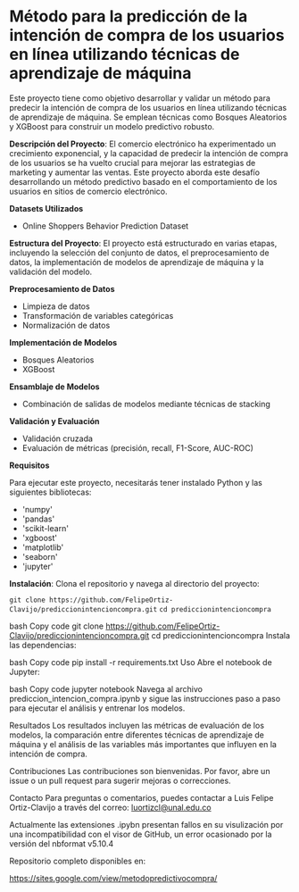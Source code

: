  # **Método para la predicción de la intención de compra de los usuarios en línea utilizando técnicas de aprendizaje de máquina**

Este proyecto tiene como objetivo desarrollar y validar un método para predecir la intención de compra de los usuarios en línea utilizando técnicas de aprendizaje de máquina. Se emplean técnicas como Bosques Aleatorios y XGBoost para construir un modelo predictivo robusto.

**Descripción del Proyecto**: El comercio electrónico ha experimentado un crecimiento exponencial, y la capacidad de predecir la intención de compra de los usuarios se ha vuelto crucial para mejorar las estrategias de marketing y aumentar las ventas. Este proyecto aborda este desafío desarrollando un método predictivo basado en el comportamiento de los usuarios en sitios de comercio electrónico.

**Datasets Utilizados**
- Online Shoppers Behavior Prediction Dataset


**Estructura del Proyecto**: El proyecto está estructurado en varias etapas, incluyendo la selección del conjunto de datos, el preprocesamiento de datos, la implementación de modelos de aprendizaje de máquina y la validación del modelo.

**Preprocesamiento de Datos**

- Limpieza de datos
- Transformación de variables categóricas
- Normalización de datos
  
**Implementación de Modelos**
- Bosques Aleatorios
- XGBoost

**Ensamblaje de Modelos**

- Combinación de salidas de modelos mediante técnicas de stacking

**Validación y Evaluación**

- Validación cruzada
- Evaluación de métricas (precisión, recall, F1-Score, AUC-ROC)

**Requisitos**

Para ejecutar este proyecto, necesitarás tener instalado Python y las siguientes bibliotecas:

- 'numpy'
- 'pandas'
- 'scikit-learn'
- 'xgboost'
- 'matplotlib'
- 'seaborn'
- 'jupyter'

**Instalación**: Clona el repositorio y navega al directorio del proyecto:

`git clone https://github.com/FelipeOrtiz-Clavijo/prediccionintencioncompra.git`
`cd prediccionintencioncompra`

bash
Copy code
git clone https://github.com/FelipeOrtiz-Clavijo/prediccionintencioncompra.git
cd prediccionintencioncompra
Instala las dependencias:

bash
Copy code
pip install -r requirements.txt
Uso
Abre el notebook de Jupyter:

bash
Copy code
jupyter notebook
Navega al archivo prediccion_intencion_compra.ipynb y sigue las instrucciones paso a paso para ejecutar el análisis y entrenar los modelos.

Resultados
Los resultados incluyen las métricas de evaluación de los modelos, la comparación entre diferentes técnicas de aprendizaje de máquina y el análisis de las variables más importantes que influyen en la intención de compra.

Contribuciones
Las contribuciones son bienvenidas. Por favor, abre un issue o un pull request para sugerir mejoras o correcciones.

Contacto
Para preguntas o comentarios, puedes contactar a Luis Felipe Ortiz-Clavijo a través del correo: luortizcl@unal.edu.co


Actualmente las extensiones .ipybn presentan fallos en su visulización por una incompatibilidad con el visor de GitHub, un error ocasionado por la versión del nbformat v5.10.4 

Repositorio completo disponibles en: 

https://sites.google.com/view/metodopredictivocompra/

